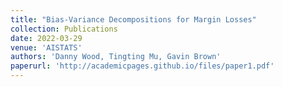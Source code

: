 ```yaml
---
title: "Bias-Variance Decompositions for Margin Losses"
collection: Publications
date: 2022-03-29
venue: 'AISTATS'
authors: 'Danny Wood, Tingting Mu, Gavin Brown'
paperurl: 'http://academicpages.github.io/files/paper1.pdf'
---
```

